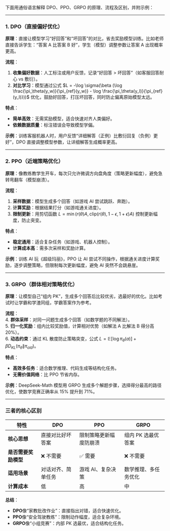 下面用通俗语言解释 DPO、PPO、GRPO 的原理、流程及区别，并附示例：

---

### **1. DPO（直接偏好优化）**
**原理**：直接让模型学习“好回答”和“坏回答”的对比，省去奖励模型训练。比如老师直接告诉学生：“答案 A 比答案 B 好”，学生（模型）调整参数让答案 A 出现概率更高。

**流程**：  
1. **收集偏好数据**：人工标注或用户反馈，记录“好回答 > 坏回答”（如客服回答耐心 vs 敷衍）。  
2. **对比学习**：模型通过公式 $L = -\log \sigma(\beta (\log \frac{\pi_\theta(y_w)}{\pi_{ref}(y_w)} - \log \frac{\pi_\theta(y_l)}{\pi_{ref}(y_l)}))$ 优化，鼓励好回答，打压坏回答，同时防止偏离原始模型太远。  

**特点**：  
- **简单高效**：无需奖励模型，适合快速对齐人类偏好。  
- **依赖数据质量**：标注错误会导致模型学偏。  

**示例**：训练客服机器人时，用户反馈“详细解答（正例）比敷衍回复（负例）更好”，DPO 直接调整模型参数，让详细解答生成概率更高。

---

### **2. PPO（近端策略优化）**
**原理**：像教练教学生开车，每次只允许微调方向盘角度（策略更新幅度），避免急转弯翻车（模型崩溃）。

**流程**：  
1. **采样数据**：模型生成多个回答（如游戏 AI 尝试跳跃、奔跑）。  
2. **计算奖励**：根据结果打分（如游戏通关进度）。  
3. **限制更新**：用剪切函数 $L = \min(r(\theta) A, \text{clip}(r(\theta), 1-\epsilon, 1+\epsilon) A)$ 控制更新幅度，防止突变。  

**特点**：  
- **稳定通用**：适合复杂任务（如游戏、机器人控制）。  
- **计算成本高**：需多次采样和奖励计算。  

**示例**：训练 AI 玩《超级玛丽》，PPO 让 AI 尝试不同操作，根据通关进度计算奖励，逐步调整策略，但限制每次更新幅度，避免 AI 突然不会跳悬崖。

---

### **3. GRPO（群体相对策略优化）**
**原理**：让模型自己“组内 PK”，生成多个回答后比较优劣，选最好的优化。比如考试时让学霸和学渣同组，学霸答案作为参考。

**流程**：  
4. **群体采样**：对同一问题生成多个回答（如数学题的不同解法）。  
5. **归一化奖励**：组内比较奖励值，计算相对优势（如解法 A 比解法 B 得分高 20%）。  
6. **动态约束**：通过 KL 散度防止策略突变，公式 $L = \mathbb{E}[\log \pi_\theta(a)] + \beta D_{KL}(\pi_\theta \| \pi_{old})$。  

**特点**：  
- **高效多任务**：适合数学推理、代码生成等结构化任务。  
- **无需价值网络**：比 PPO 节省内存。  

**示例**：DeepSeek-Math 模型用 GRPO 生成多个解题步骤，选择得分最高的路径优化，使数学竞赛正确率从 15% 提升到 71%。

---

### **三者的核心区别**

| **特性**       | **DPO**                          | **PPO**                          | **GRPO**                |
|-----------------|----------------------------------|----------------------------------|-------------------------|
| **核心思想**    | 直接对比好坏答案                 | 限制策略更新幅度防崩溃           | 组内 PK 选最优答案        |
| **是否需要奖励模型** | ❌ 不需要                       | ✅ 需要                         | ❌ 不需要               |
| **适用场景**    | 对话对齐、简单任务               | 游戏 AI、复杂决策                 | 数学推理、多任务优化    |
| **计算成本**    | 低                              | 高                              | 中                      |

**总结**：  
- **DPO**像“家教批改作业”：直接指出对错，适合快速优化。  
- **PPO**像“安全驾驶教练”：限制动作幅度，适合复杂环境。  
- **GRPO**像“小组竞赛”：内部 PK 选最优，适合结构化任务。